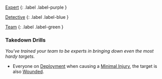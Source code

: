 
[Expert](Game/Expert-List)
{: .label .label-purple }

[Detective](Game/Detective)
{: .label .label-blue }

[Team](Game/Team-List)
{: .label .label-green }
### Takedown Drills
*You've trained your team to be experts in bringing down even the most hardy targets.*
* Everyone on [Deployment](Game/Deployment) when causing a [Minimal Injury](Game/Core/Injury#Minimal%20Injury), the target is also [Wounded](Game/Core/Effects#Wounded).